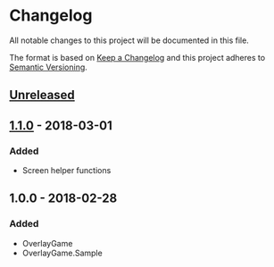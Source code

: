 # Changelog
All notable changes to this project will be documented in this file.

The format is based on [Keep a Changelog](http://keepachangelog.com/en/1.0.0/)
and this project adheres to [Semantic Versioning](http://semver.org/spec/v2.0.0.html).

## [Unreleased]

## [1.1.0] - 2018-03-01
### Added
- Screen helper functions

## 1.0.0 - 2018-02-28
### Added
- OverlayGame
- OverlayGame.Sample

[Unreleased]: https://github.com/j3soon/OverlayWindow/compare/v1.1.0...HEAD
[1.1.0]: https://github.com/j3soon/OverlayWindow/compare/v1.0.0...v1.1.0